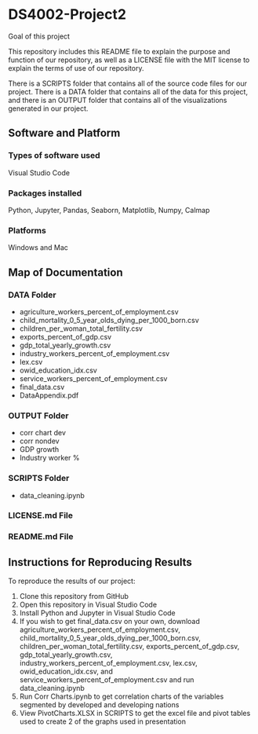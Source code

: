 # DS4002-Project2

Goal of this project

This repository includes this README file to explain the purpose and function of our repository, as well as a LICENSE file with the MIT license to explain the terms of use of our repository.

There is a SCRIPTS folder that contains all of the source code files for our project. There is a DATA folder that contains all of the data for this project, and there is an OUTPUT folder that contains all of the visualizations generated in our project.

## Software and Platform
### Types of software used
  Visual Studio Code
  
### Packages installed
  Python, Jupyter, Pandas, Seaborn, Matplotlib, Numpy, Calmap
### Platforms
  Windows and Mac

## Map of Documentation
### DATA Folder
- agriculture_workers_percent_of_employment.csv
- child_mortality_0_5_year_olds_dying_per_1000_born.csv
- children_per_woman_total_fertility.csv
- exports_percent_of_gdp.csv
- gdp_total_yearly_growth.csv
- industry_workers_percent_of_employment.csv
- lex.csv
- owid_education_idx.csv
- service_workers_percent_of_employment.csv
- final_data.csv
- DataAppendix.pdf
### OUTPUT Folder
- corr chart dev
- corr nondev
- GDP growth
- Industry worker %
### SCRIPTS Folder
- data_cleaning.ipynb

### LICENSE.md File

### README.md File

## Instructions for Reproducing Results

To reproduce the results of our project:

1) Clone this repository from GitHub
2) Open this repository in Visual Studio Code
3) Install Python and Jupyter in Visual Studio Code
4) If you wish to get final_data.csv on your own, download agriculture_workers_percent_of_employment.csv, child_mortality_0_5_year_olds_dying_per_1000_born.csv, children_per_woman_total_fertility.csv, exports_percent_of_gdp.csv, gdp_total_yearly_growth.csv, industry_workers_percent_of_employment.csv, lex.csv, owid_education_idx.csv, and service_workers_percent_of_employment.csv and run data_cleaning.ipynb
5) Run Corr Charts.ipynb to get correlation charts of the variables segmented by developed and developing nations
6) View PivotCharts.XLSX in SCRIPTS to get the excel file and pivot tables used to create 2 of the graphs used in presentation
